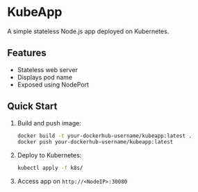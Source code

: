 # KubeApp
 

A simple stateless Node.js app deployed on Kubernetes.

## Features
- Stateless web server
- Displays pod name
- Exposed using NodePort

## Quick Start

1. Build and push image:
    ```bash
    docker build -t your-dockerhub-username/kubeapp:latest .
    docker push your-dockerhub-username/kubeapp:latest
    ```

2. Deploy to Kubernetes:
    ```bash
    kubectl apply -f k8s/
    ```

3. Access app on `http://<NodeIP>:30080`
